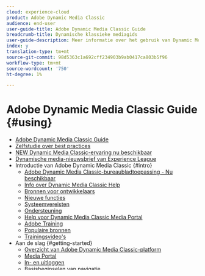 ```yaml
---
cloud: experience-cloud
product: Adobe Dynamic Media Classic
audience: end-user
user-guide-title: Adobe Dynamic Media Classic Guide
breadcrumb-title: Dynamische klassieke mediagids
user-guide-description: Meer informatie over het gebruik van Dynamic Media Classic
index: y
translation-type: tm+mt
source-git-commit: 98d5363c1a692cff234903b9ab0417ca803b5f96
workflow-type: tm+mt
source-wordcount: '750'
ht-degree: 1%

---
```



# Adobe Dynamic Media Classic Guide {#using}

+ [Adobe Dynamic Media Classic Guide](home.md)
+ [Zelfstudie over best practices](https://docs.adobe.com/content/help/en/experience-manager-learn/dynamic-media-classic-tutorial/overview.html)
+ [NEW Dynamic Media Classic-ervaring nu beschikbaar](new-ui-2020.md)
+ [Dynamische media-nieuwsbrief van Experience League](dynamic-media-newsletter.md)
+ Introductie van Adobe Dynamic Media Classic {#intro}
   + [Adobe Dynamic Media Classic-bureaubladtoepassing - Nu beschikbaar](dynamic-media-classic-desktop-app.md)
   + [Info over Dynamic Media Classic Help](introduction.md)
   + [Bronnen voor ontwikkelaars](developer-resources.md)
   + [Nieuwe functies](whats-new.md)
   + [Systeemvereisten](system-requirements.md)
   + [Ondersteuning](support.md)
   + [Help voor Dynamic Media Classic Media Portal](help-dmc-media-portal.md)
   + [Adobe Training](training-services.md)
   + [Populaire bronnen](popular-resources.md)
   + [Trainingsvideo&#39;s](training-videos.md)
+ Aan de slag {#getting-started}
   + [Overzicht van Adobe Dynamic Media Classic-platform](dmc-platform-overview.md)
   + [Media Portal](media-portal.md)
   + [In- en uitloggen](signing-out.md)
   + [Basisbeginselen van navigatie](navigation-basics.md)
   + [Basisbeginselen van instellingen](setup-basics.md)
   + [Rijke media](rich-media.md)
+ Instellen {#setup}
   + [Persoonlijke instelling](personal-setup.md)
   + [Toepassing instellen](application-setup.md)
   + [Publicatie-instelling](publish-setup.md)
   + [Video-SEO (Optimalisatie zoekmachine)](video-seo-search-engine-optimization.md)
   + [Instellingen voor beheer](administration-setup.md)
+ Media Portal {#media-portal}
   + [Systeemvereisten](system-requirements-1.md)
   + [Snel starten: Media Portal](quick-start-media-portal-administration.md)
   + [Gebruikersrollen van Media Portal](media-portal-user-roles.md)
   + [Media Portal-groepen maken en beheren](creating-media-portal-groups.md)
   + [Gebruikers van Media Portal toevoegen en beheren](adding-media-portal-users.md)
   + [FTP-accounts beheren](ftp-accounts.md)
   + [Exportopties opgeven die beschikbaar zijn voor gebruikers van Media Portal](specifying-export-options-available-media.md)
   + [Voorinstellingen voor afbeeldingen maken en inschakelen](creating-enabling-image-presets.md)
   + [Efficiënter gebruik van metagegevens](making-efficient-metadata.md)
   + [Het scherm Media Portal aanpassen](customizing-media-portal-screen.md)
+ Elementen uploaden en publiceren {#upload-publish}
   + [Elementen uploaden en publiceren](about-asset-upload-publish.md)
   + [Bestanden uploaden](uploading-files.md)
   + [Bestanden publiceren ](publishing-files.md)
   + [Elementen testen voordat ze openbaar worden gemaakt](testing-assets-making-them-public.md)
   + [Taakbestanden controleren](checking-job-files.md)
+ Elementen beheren {#managing-assets}
   + [Over het beheren van elementen](about-managing-assets.md)
   + [Werken met middelenmappen](asset-folders.md)
   + [Elementen weergeven in het deelvenster Bladeren](viewing-assets-browse-panel.md)
   + [Elementen selecteren in het deelvenster Bladeren](selecting-assets-browse-panel.md)
   + [Elementen zoeken](searching-assets.md)
   + [Een voorvertoning van een element weergeven](previewing-asset.md)
   + [Elementen verplaatsen, hernoemen en verwijderen](moving-renaming-deleting-assets.md)
   + [Werken in de gedetailleerde weergave ](detail-view.md)
   + [Metagegevens weergeven, toevoegen en exporteren](viewing-adding-exporting-metadata.md)
   + [Elementen exporteren vanuit Dynamic Media Classic](exporting-assets-from-dmc.md)
   + [Elementwijzigingen delen met peers in real-time](sharing-asset-changes-peers-real.md)
   + [Elementen afdrukken](printing-assets.md)
   + [De map Prullenbak beheren](trash-folder.md)
   + [Uw werk organiseren met projecten](organizing-projects.md)
+ Afbeeldingsgrootte {#image-sizing}
   + [Snel starten: Afbeeldingsgrootte](quick-start-image-sizing.md)
   + [Master afbeeldingen uploaden](uploading-master-images.md)
   + [Master afbeeldingen publiceren](publishing-master-images.md)
   + [Voorinstellingen afbeelding instellen](setting-image-presets.md)
   + [URL&#39;s koppelen aan uw webtoepassing](linking-urls-web-application.md)
+ Zoomen {#zoom}
   + [Snel starten: Zoomen](quick-start-zoom.md)
   + [Zoomafbeeldingen uploaden](uploading-zoom-images.md)
   + [Zoomdoelen maken voor zoomen met instructies](creating-zoom-targets-guided-zoom.md)
   + [Voorinstellingen Zoomviewer instellen](setting-zoom-viewer-presets.md)
   + [Een voorvertoning weergeven van afbeeldingselementen met verschillende zoomviewers](previewing-image-assets-different-zoom.md)
   + [Zoomafbeeldingen publiceren](publishing-zoom-images.md)
   + [Zoomviewers koppelen aan uw webpagina&#39;s](linking-zoom-viewers-web-pages.md)
+ eCatalogs {#ecatalogs}
   + [Snel starten: eCatalogs](quick-start-ecatalog.md)
   + [De PDF-bestanden uploaden](uploading-pdf-files.md)
   + [Een eCatalog maken](creating-ecatalog.md)
   + [eCatalog-afbeeldingen met hyperlinks maken](creating-ecatalog-image-maps.md)
   + [Inhoud van deelvenster Info in eCatalogs beheren](info-panel-content.md)
   + [Voorinstellingen eCatalog-viewer instellen](setting-ecatalog-viewer-presets.md)
   + [Voorvertoning van eCatalogi weergeven in de eCatalog-viewer](previewing-ecatalogs-ecatalog-viewer.md)
   + [E-catalogi en bijbehorende PDF&#39;s publiceren](publishing-ecatalogs-associated-pdfs.md)
   + [Een eCatalog koppelen aan een webpagina](linking-ecatalog-web-page.md)
+ Image sets {#image-sets}
   + [Snel starten: Afbeeldingssets](quick-start-image-sets.md)
   + [Afbeeldingsset-elementen voorbereiden voor uploaden](preparing-image-set-assets-upload.md)
   + [Een afbeeldingsset maken](creating-image-set.md)
   + [Inclusief zoomdoelen en afbeeldingen met hyperlinks in afbeeldingssets](including-zoom-targets-image-maps.md)
   + [Inhoud van deelvenster Info in afbeeldingssets beheren](info-panel-content-1.md)
   + [Afbeeldingssets weergeven](viewing-image-sets.md)
   + [Automatisch genereren van afbeeldingsset](automated-image-set-generation.md)
   + [Een afbeeldingsset koppelen aan een webpagina](linking-image-set-web-page.md)
+ Staalsets {#swatch-sets}
   + [Snel starten: Staalsets](quick-start-swatch-sets.md)
   + [Inclusief zoomdoelen en afbeeldingen met hyperlinks in stalensets](including-zoom-targets-image-maps-1.md)
   + [Staalsets voorbereiden voor uploaden](preparing-swatch-set-assets-upload.md)
   + [Een stalenset maken](creating-swatch-set.md)
   + [Staalsets weergeven](viewing-swatch-sets.md)
   + [Een stalenset koppelen aan een webpagina](linking-swatch-set-web-page.md)
+ Sets draaien {#spin-sets}
   + [Snel starten: Sets draaien](quick-start-spin-sets.md)
   + [Een centrifugeset maken](creating-spin-set.md)
   + [Een voorvertoning weergeven van een centrifugeset](previewing-spin-set.md)
   + [Een centrifugeerset publiceren](publishing-spin-set.md)
   + [Voorinstellingen voor een draaiende set viewers instellen](setting-spin-set-viewer-presets.md)
   + [Een centrifugeerset koppelen aan een webpagina](linking-spin-set-web-page.md)
+ Grondbeginselen van sjablonen {#template-basics}
   + [Snel starten: Grondbeginselen van sjablonen](quick-start-template-basics.md)
   + [Sjabloonbestanden uploaden](uploading-template-files.md)
   + [Een sjabloon maken](creating-template.md)
   + [Sjabloonparameters maken](creating-template-parameters.md)
   + [Sjablonen publiceren](publishing-templates.md)
   + [Een sjabloon koppelen aan een webpagina](linking-template-web-page.md)
   + [Inhoudswijzigingen beheren](content-variations.md)
+ Video {#video}
   + [Snel starten: Video](quick-start-video.md)
   + [Beste praktijken: De HTML5-videoviewer gebruiken](best-practice-using-html5-video.md)
   + [Video&#39;s uploaden en coderen](uploading-encoding-videos.md)
   + [Video&#39;s voorvertonen in een videoviewer](previewing-videos-video-viewer.md)
   + [Bijschriften toevoegen aan video](adding-captions-video.md)
   + [Hoofdstukmarkeringen aan video toevoegen](adding-chapter-markers-video.md)
   + [Video gebruiken op uw websites en mobiele sites](deploying-video-websites-mobile-sites.md)
   + [Bron- en gecodeerde video&#39;s exporteren](exporting-source-encoded-videos.md)
+ Gemengde mediasets {#mixed-media-sets}
   + [Snel starten: Gemengde mediasets](quick-start-mixed-media-sets.md)
   + [Een voorinstelling voor een gemengde mediaset in de viewer instellen](setting-mixed-media-set-viewer.md)
   + [Een gemengde mediaset maken](creating-mixed-media-set.md)
   + [Een gemengde mediaset publiceren](publishing-mixed-media-set.md)
   + [Een gemengde mediaset koppelen aan een webpagina](linking-mixed-media-set-web.md)
+ Adobe Analytics-instrumentatiekit {#analytics-kit}
   + [Snel starten: Dynamic Media Classic integreren met Adobe Analytics](quick-start-integrating-dmc-analytics.md)
   + [Aanmelden bij Adobe Analytics](log-analytics.md)
   + [Adobe Analytics-rapporten configureren](configuring-analytics-reports.md)
   + [Een viewer van instrumenten voorzien met de Adobe Analytics Instrumentation Kit](instrumenting-viewer-using-analytics-instrumentation.md)
   + [Adobe Analytics-tracking uitschakelen](disabling-analytics-tracking.md)
   + [Integratie testen door een Adobe Analytics-rapport te bekijken](testing-integration-viewing-analytics-report.md)
   + [Adobe Analytics-videorapporten inschakelen](enabling-analytics-video-reports.md)
   + [Adobe Analytics-configuratiegegevens publiceren](publishing-analytics-configuration-information.md)
+ Adobe Target Standard/Premium-integratie {#target-classic}
   + [Snel starten: Adobe Target Standard/Premium-integratie](quick-start-target-integration.md)
   + [Dynamic Media Classic integreren met Adobe Target Standard/Premium](integrating-dmc-with-target.md)
   + [Een aanbiedingsset maken](creating-offer-set.md)
   + [Aanbiedingssets worden ingesteld op Adobe Target Standard/Premium](pushing-offer-sets-target.md)
+ Door de gebruiker gegenereerde inhoud {#user-generated-content}
   + [Door de gebruiker gegenereerde inhoud](about-ugc.md)
   + [Geüploade elementen verwijderen](deleting-uploaded-asset.md)
   + [Schijfgebruiksgegevens ophalen](getting-disk-usage-information.md)
   + [Een afbeeldingselement of een vectorelement uploaden](uploading-image-asset-or-vector.md)
+ Master bestanden {#master-files}
   + [Aanbevolen procedures voor het optimaliseren van de kwaliteit van uw afbeeldingen](best-practices-optimizing-quality-images.md)
   + [Afbeeldingen bewerken](editing-images.md)
   + [Afbeeldingskaarten maken](creating-image-maps.md)
   + [Een afbeelding uitsnijden](cropping-image.md)
   + [Een afbeelding verscherpen](sharpening-image.md)
   + [Een afbeelding aanpassen](adjusting-image.md)
   + [Opties voor het bewerken van afbeeldingen tijdens het uploaden](image-editing-options-upload.md)
   + [Werken met PDF&#39;s](pdfs.md)
   + [Werken met PSD-bestanden ](psd-files.md)
   + [Werken met PostScript- en Illustrator-bestanden](postscript-illustrator-files.md)
   + [Werken met vignet-, venster- en kabinetsbestanden](vignette-window-covering-cabinet-files.md)
+ Ondersteuningsbestanden {#support-files}
   + [Lettertypen](fonts.md)
   + [XML-bestanden](xml-files.md)
   + [ICC-profielen](icc-profiles.md)

